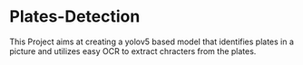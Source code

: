 # Plates-Detection
This Project aims at creating a yolov5 based model that identifies plates in a picture and utilizes easy OCR to extract chracters from the plates.
